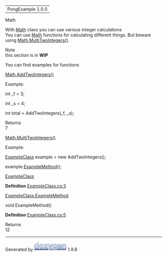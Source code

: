 <div id="top">

<div id="titlearea">

<table data-cellspacing="0" data-cellpadding="0">
<colgroup>
<col style="width: 100%" />
</colgroup>
<tbody>
<tr id="projectrow" class="odd">
<td id="projectalign"><div id="projectname">
PongExample<span id="projectnumber"> 1.0.0</span>
</div></td>
</tr>
</tbody>
</table>

</div>

</div>

<div class="header">

<div class="headertitle">

<div class="title">

Math

</div>

</div>

</div>

<div class="contents">

With <a href="class_math.html" class="el"
title="Makes some calculating.">Math</a> class you can use various
integer calculations  
You can use <a href="class_math.html" class="el"
title="Makes some calculating.">Math</a> functions for calculating
different things. But beware using
<a href="class_math.html#a56e40797c0abd636af35283f35748f59" class="el"
title="Multiplies two Integers.">Math.MultiTwoIntegers()</a>.

Note  
this section is in **WIP**

You can find examples for functions  
  
<a href="class_math.html#a7c871f51dfc34ae986cd577e732183ae" class="el"
title="Adds two Integers.">Math.AddTwoIntegers()</a>

Example:

<div class="fragment">

<div class="line">

<span class="keywordtype">int</span> \_f = 3;

</div>

<div class="line">

<span class="keywordtype">int</span> \_s = 4;

</div>

<div class="line">

<span class="keywordtype">int</span> total = AddTwoIntegers(\_f, \_s);

</div>

</div>

Returns  
7

<a href="class_math.html#a56e40797c0abd636af35283f35748f59" class="el"
title="Multiplies two Integers.">Math.MultiTwoIntegers()</a>

Example:

<div class="fragment">

<div class="line">

<span id="_a0"></span><a href="class_example_class.html"
class="code hl_class">ExampleClass</a> example =
<span class="keyword">new</span> AddTwoIntegers();

</div>

<div class="line">

example.<span id="a1"></span><a href="class_example_class.html#aad2debe13d2dbbdbec0efd46c590f217"
class="code hl_function">ExampleMethod</a>();

</div>

<div id="aclass_example_class_html" class="ttc">

<div class="ttname">

[ExampleClass](class_example_class.html)

</div>

<div class="ttdef">

**Definition**
[ExampleClass.cs:3](_example_class_8cs_source.html#l00002)

</div>

</div>

<div id="aclass_example_class_html_aad2debe13d2dbbdbec0efd46c590f217"
class="ttc">

<div class="ttname">

[ExampleClass.ExampleMethod](class_example_class.html#aad2debe13d2dbbdbec0efd46c590f217)

</div>

<div class="ttdeci">

void ExampleMethod()

</div>

<div class="ttdef">

**Definition**
[ExampleClass.cs:5](_example_class_8cs_source.html#l00005)

</div>

</div>

</div>

Returns  
12

<div class="fragment">

</div>

</div>

------------------------------------------------------------------------

<span class="small">Generated
by [<img src="doxygen.svg" class="footer" width="104" height="31"
alt="doxygen" />](https://www.doxygen.org/index.html) 1.9.8</span>
